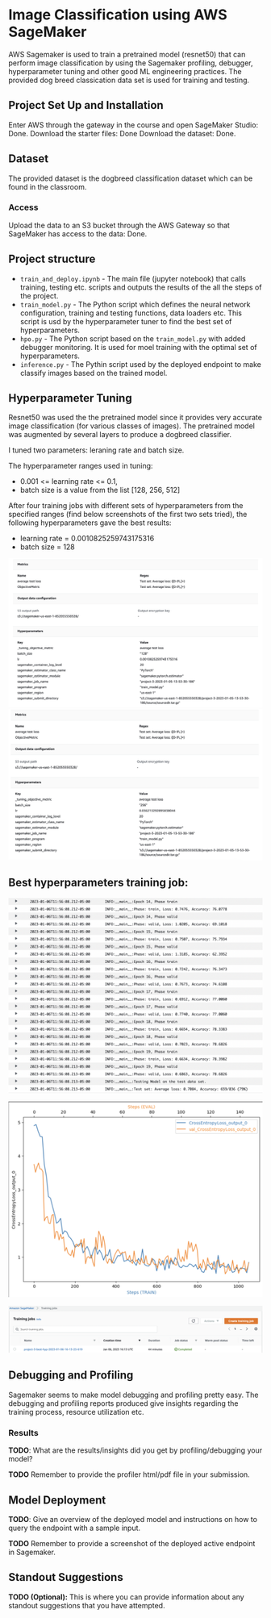 # Image Classification using AWS SageMaker

AWS Sagemaker is used to train a pretrained model (resnet50) that can perform image classification by using the Sagemaker profiling, debugger, hyperparameter tuning and other good ML engineering practices. The provided dog breed classication data set is used for training and testing.

## Project Set Up and Installation
Enter AWS through the gateway in the course and open SageMaker Studio: Done.
Download the starter files: Done
Download the dataset: Done. 

## Dataset
The provided dataset is the dogbreed classification dataset which can be found in the classroom.

### Access
Upload the data to an S3 bucket through the AWS Gateway so that SageMaker has access to the data: Done.

## Project structure

- `train_and_deploy.ipynb` - The main file (jupyter notebook) that calls training, testing etc. scripts and outputs the results of the all the steps of the project.
- `train_model.py` - The Python script which defines the neural network configuration, training and testing functions, data loaders etc. This script is usd by the hyperparameter tuner to find the best set of hyperparameters.
- `hpo.py` - The Python script based on the `train_model.py` with added debugger monitoring. It is used for moel training with the optimal set of hyperparameters.
- `inference.py` - The Pythin script used by the deployed endpoint to make classify images based on the trained model.

## Hyperparameter Tuning
Resnet50 was used the the pretrained model since it provides very accurate image classification (for various classes of images). The pretrained model was augmented by several layers to produce a dogbreed classifier.

I tuned two parameters: leraning rate and batch size.

The hyperparameter ranges used in tuning:
- 0.001 <= learning rate <= 0.1,
- batch size is a value from the list [128, 256, 512]

After four training jobs with different sets of hyperparameters from the specified ranges (find below screenshots of the first two sets tried), the following hyperparameters gave the best results:
- learning rate = 0.0010825259743175316
- batch size = 128

![1st hyperparameters](Screenshots/Tuner-first_training_job.png "1st tried set of hyperparameters")
![2nd hyperparameters](Screenshots/Tuner-second_training_job.png "2nd tried set of hyperparameters")

## Best hyperparameters training job:

![Logs metrics during the training process](Screenshots/Training_metrics.png "Logs metrics during the training process")

![Cross entropy loss on the training and validation sets](Screenshots/CrossEntropyLoss.png "Cross entropy loss on the train and validation sets")

![Training job](Screenshots/Training_job_completed.png "Training job")

## Debugging and Profiling
Sagemaker seems to make model debugging and profiling pretty easy. The debugging and profiling reports produced give insights regarding the training process, resource utilization etc.

### Results
**TODO**: What are the results/insights did you get by profiling/debugging your model?

**TODO** Remember to provide the profiler html/pdf file in your submission.

## Model Deployment
**TODO**: Give an overview of the deployed model and instructions on how to query the endpoint with a sample input.

**TODO** Remember to provide a screenshot of the deployed active endpoint in Sagemaker.

## Standout Suggestions
**TODO (Optional):** This is where you can provide information about any standout suggestions that you have attempted.
